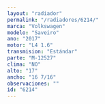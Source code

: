 ```yaml
---
layout: "radiador"
permalink: "/radiadores/6214/"
marca: "Volkswagen"
modelo: "Saveiro"
ano: "2017"
motor: "L4 1.6"
transmision: "Estándar"
parte: "M-12527"
clima: "NO"
alto: "17"
ancho: "16 7/16"
observaciones: ""
id: "6214"
---
```


